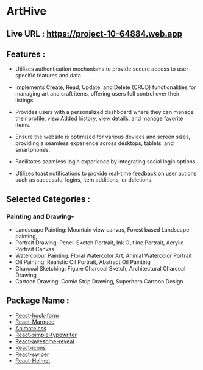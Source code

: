 # ArtHive

## Live URL : https://project-10-64884.web.app


## Features : 


- Utilizes authentication mechanisms to provide secure access to user-specific features and data.

- Implements Create, Read, Update, and Delete (CRUD) functionalities for managing art and craft items, offering users full control over their listings.

-  Provides users with a personalized dashboard where they can manage their profile, view Added history, view details, and manage favorite items.

- Ensure the website is optimized for various devices and screen sizes, providing a seamless experience across desktops, tablets, and smartphones.

-  Facilitates seamless login experience by integrating social login options.

- Utilizes toast notifications to provide real-time feedback on user actions such as successful logins, item additions, or deletions.

## Selected Categories : 

### Painting and Drawing-
- Landscape Painting: Mountain view canvas, Forest based Landscape
painting,
- Portrait Drawing: Pencil Sketch Portrait, Ink Outline Portrait, Acrylic
Portrait Canvas
- Watercolour Painting: Floral Watercolor Art, Animal Watercolor Portrait
- Oil Painting: Realistic Oil Portrait, Abstract Oil Painting
- Charcoal Sketching: Figure Charcoal Sketch, Architectural Charcoal
Drawing
- Cartoon Drawing: Comic Strip Drawing, Superhero Cartoon Design


## Package Name : 

- [React-hook-form](https://react-hook-form.com/)
- [React-Marquee](https://www.react-fast-marquee.com/)
- [Animate.css](https://animate.style/)
- [React-simple-typewriter](https://www.npmjs.com/package/react-simple-typewriter)
- [React-awesome-reveal](https://www.npmjs.com/package/react-awesome-reveal)
- [React-icons](https://www.npmjs.com/package/react-icons)
- [React-swiper](https://swiperjs.com/react)
- [React-Helmet](https://www.npmjs.com/package/react-helmet)

